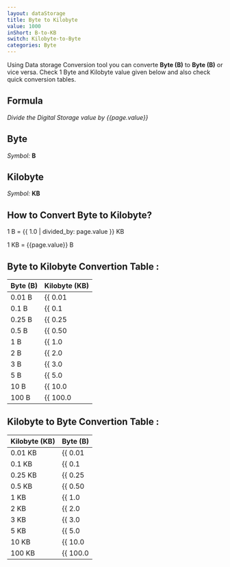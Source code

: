 ```yaml
---
layout: dataStorage
title: Byte to Kilobyte
value: 1000
inShort: B-to-KB
switch: Kilobyte-to-Byte
categories: Byte
---
```


Using Data storage Conversion tool you can converte **Byte (B)** to **Byte (B)** or vice versa. Check 1 Byte and Kilobyte value given below and also check quick conversion tables.

## Formula
*Divide the Digital Storage value by {{page.value}}*

## Byte
*Symbol:* **B**

## Kilobyte
*Symbol:* **KB**

## How to Convert Byte to Kilobyte?

1 B = {{ 1.0 | divided_by: page.value }} KB

1 KB = {{page.value}} B


## Byte to Kilobyte Convertion Table :

| Byte (B) | Kilobyte (KB) |
| ---- | ---- |
| 0.01 B | {{ 0.01 | divided_by: page.value | round: 12 }} KB |
| 0.1 B | {{ 0.1 | divided_by: page.value | round: 12 }} KB |
| 0.25 B | {{ 0.25 | divided_by: page.value | round: 12 }} KB |
| 0.5 B | {{ 0.50 | divided_by: page.value | round: 12 }} KB |
| 1 B | {{ 1.0 | divided_by: page.value | round: 12 }} KB |
| 2 B | {{ 2.0 | divided_by: page.value | round: 12 }} KB |
| 3 B | {{ 3.0 | divided_by: page.value | round: 12 }} KB |
| 5 B | {{ 5.0 | divided_by: page.value | round: 12 }} KB |
| 10 B | {{ 10.0 | divided_by: page.value | round: 12 }} KB |
| 100 B | {{ 100.0 | divided_by: page.value | round: 12 }} KB |

## Kilobyte to Byte Convertion Table :

| Kilobyte (KB) | Byte (B) |
| ---- | ---- |
| 0.01 KB | {{ 0.01 | times: page.value | round: 12 }} B |
| 0.1 KB | {{ 0.1 | times: page.value | round: 12 }} B |
| 0.25 KB | {{ 0.25 | times: page.value | round: 12 }} B |
| 0.5 KB | {{ 0.50 | times: page.value | round: 12 }} B |
| 1 KB | {{ 1.0 | times: page.value | round: 12 }} B |
| 2 KB | {{ 2.0 | times: page.value | round: 12 }} B |
| 3 KB | {{ 3.0 | times: page.value | round: 12 }} B |
| 5 KB | {{ 5.0 | times: page.value | round: 12 }} B |
| 10 KB | {{ 10.0 | times: page.value | round: 12 }} B |
| 100 KB | {{ 100.0 | times: page.value | round: 12 }} B |


<script>
document.getElementById('selectInput')[1].selected = true
document.getElementById('selectOutput')[4].selected = true
</script>
